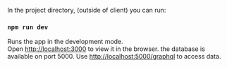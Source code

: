 In the project directory, (outside of client) you can run:

### `npm run dev`

Runs the app in the development mode.\
Open [http://localhost:3000](http://localhost:3000) to view it in the browser.
the database is available on port 5000. Use [http://localhost:5000/graphql](http://localhost:5000/graphql) to access data.
